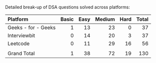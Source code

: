 Detailed break-up of DSA questions solved across platforms:

|Platform            |	Basic  |	Easy    |	Medium   |	Hard  |	Total |
|:-------------------|--------:|-----------:|-----------:|-------:|------:|
|Geeks - for - Geeks |	1      |	13      |	23       |	0	  | 37    |
|Interviewbit	     |  0	   |    14	    |   20	     |  3	  | 37    |
|Leetcode	         |  0	   |    11	    |   29	     |  16    |	56    |
|                    |         |            |            |        |       |					
|Grand Total	     |  1	   |    38	    |  72	     |  19	  | 130   |
